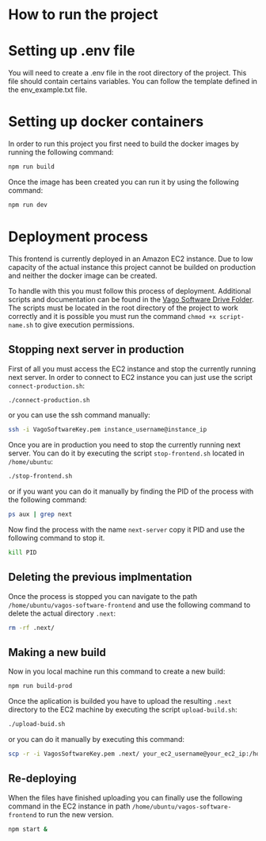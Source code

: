 # How to run the project

# Setting up .env file

You will need to create a .env file in the root directory of the project. This
file should contain certains variables. You can follow the template defined in the env_example.txt file.

# Setting up docker containers

In order to run this project you first need to build the docker images by running the following command:

```bash
npm run build
```

Once the image has been created you can run it by using the following command:

```bash
npm run dev
```

# Deployment process

This frontend is currently deployed in an Amazon EC2 instance. Due to low capacity of the actual instance this project cannot be builded on production and neither the docker image can be created.

To handle with this you must follow this process of deployment. Additional scripts and documentation can be found in the [Vago Software Drive Folder]('https://drive.google.com/drive/folders/1MaJ-UiUwklCRkkhVjO1ml_fQHeApVcQt?usp=sharing'). The scripts must be located in the root directory of the project to work correctly and it is possible you must run the command `chmod +x script-name.sh` to give execution permissions.

## Stopping next server in production

First of all you must access the EC2 instance and stop the currently running next server. In order to connect to EC2 instance you can just use the script `connect-production.sh`:

```bash
./connect-production.sh
```

or you can use the ssh command manually:

```bash
ssh -i VagoSoftwareKey.pem instance_username@instance_ip
```

Once you are in production you need to stop the currently running next server. You can do it by executing the script `stop-frontend.sh` located in `/home/ubuntu`:

```bash
./stop-frontend.sh
```

or if you want you can do it manually by finding the PID of the process with the following command:

```bash
ps aux | grep next
```

Now find the process with the name `next-server` copy it PID and use the following command to stop it.

```bash
kill PID
```

## Deleting the previous implmentation

Once the process is stopped you can navigate to the path `/home/ubuntu/vagos-software-frontend` and use the following command to delete the actual directory `.next`:

```bash
rm -rf .next/
```

## Making a new build

Now in you local machine run this command to create a new build:

```bash
npm run build-prod
```

Once the aplication is builded you have to upload the resulting `.next` directory to the EC2 machine by executing the script `upload-build.sh`:

```bash
./upload-buid.sh
```

or you can do it manually by executing this command:

```bash
scp -r -i VagosSoftwareKey.pem .next/ your_ec2_username@your_ec2_ip:/home/ubuntu/vagos-software-frontend
```

## Re-deploying

When the files have finished uploading you can finally use the following command in the EC2 instance in path `/home/ubuntu/vagos-software-frontend` to run the new version.

```bash
npm start &
```
